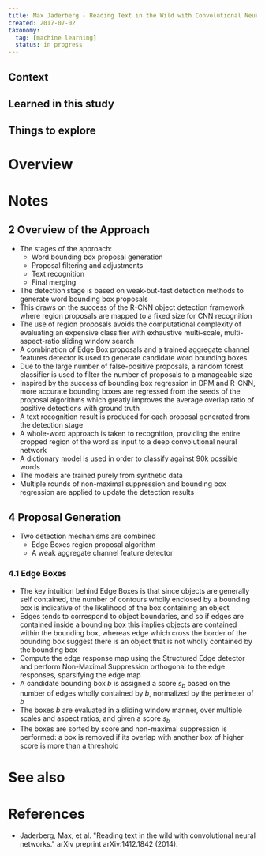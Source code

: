 ```yaml
---
title: Max Jaderberg - Reading Text in the Wild with Convolutional Neural Networks (2014)
created: 2017-07-02
taxonomy:
  tag: [machine learning]
  status: in progress
---
```


## Context

## Learned in this study

## Things to explore

# Overview

# Notes
## 2 Overview of the Approach
* The stages of the approach:
	* Word bounding box proposal generation
	* Proposal filtering and adjustments
	* Text recognition
	* Final merging
* The detection stage is based on weak-but-fast detection methods to generate word bounding box proposals
* This draws on the success of the R-CNN object detection framework where region proposals are mapped to a fixed size for CNN recognition
* The use of region proposals avoids the computational complexity of evaluating an expensive classifier with exhaustive multi-scale, multi-aspect-ratio sliding window search
* A combination of Edge Box proposals and a trained aggregate channel features detector is used to generate candidate word bounding boxes
* Due to the large number of false-positive proposals, a random forest classifier is used to filter the number of proposals to a manageable size
* Inspired by the success of bounding box regression in DPM and R-CNN, more accurate bounding boxes are regressed from the seeds of the proposal algorithms which greatly improves the average overlap ratio of positive detections with ground truth
* A text recognition result is produced for each proposal generated from the detection stage
* A whole-word approach is taken to recognition, providing the entire cropped region of the word as input to a deep convolutional neural network
* A dictionary model is used in order to classify against 90k possible words
* The models are trained purely from synthetic data
* Multiple rounds of non-maximal suppression and bounding box regression are applied to update the detection results

## 4 Proposal Generation
* Two detection mechanisms are combined
	* Edge Boxes region proposal algorithm
	* A weak aggregate channel feature detector

### 4.1 Edge Boxes
* The key intuition behind Edge Boxes is that since objects are generally self contained, the number of contours wholly enclosed by a bounding box is indicative of the likelihood of the box containing an object
* Edges tends to correspond to object boundaries, and so if edges are contained inside a bounding box this implies objects are contained within the bounding box, whereas edge which cross the border of the bounding box suggest there is an object that is not wholly contained by the bounding box
* Compute the edge response map using the Structured Edge detector and perform Non-Maximal Suppression orthogonal to the edge responses, sparsifying the edge map
* A candidate bounding box $b$ is assigned a score $s_b$ based on the number of edges wholly contained by $b$, normalized by the perimeter of $b$
* The boxes $b$ are evaluated in a sliding window manner, over multiple scales and aspect ratios, and given a score $s_b$
* The boxes are sorted by score and non-maximal suppression is performed: a box is removed if its overlap with another box of higher score is more than a threshold

# See also

# References
* Jaderberg, Max, et al. "Reading text in the wild with convolutional neural networks." arXiv preprint arXiv:1412.1842 (2014).
